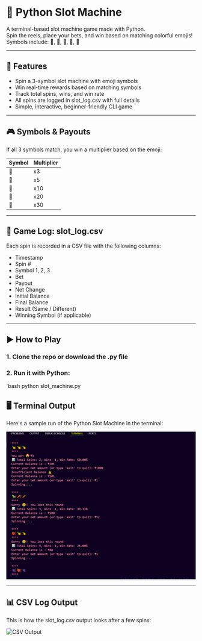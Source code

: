 # 🎰 Python Slot Machine

A terminal-based slot machine game made with Python.  
Spin the reels, place your bets, and win based on matching colorful emojis!  
Symbols include: 🍍, 🍇, 🥕, 🥑, 🍎

---

## 🚀 Features

- Spin a 3-symbol slot machine with emoji symbols
- Win real-time rewards based on matching symbols
- Track total spins, wins, and win rate
- All spins are logged in slot_log.csv with full details
- Simple, interactive, beginner-friendly CLI game

---

## 🎮 Symbols & Payouts

If all 3 symbols match, you win a multiplier based on the emoji:

| Symbol | Multiplier |
|--------|------------|
| 🍍     | x3         |
| 🍇     | x5         |
| 🥕     | x10        |
| 🥑     | x20        |
| 🍎     | x30        |

---

## 🧾 Game Log: slot_log.csv

Each spin is recorded in a CSV file with the following columns:

- Timestamp
- Spin #
- Symbol 1, 2, 3
- Bet
- Payout
- Net Change
- Initial Balance
- Final Balance
- Result (Same / Different)
- Winning Symbol (if applicable)

---

## ▶️ How to Play

### 1. Clone the repo or download the .py file  
### 2. Run it with Python:

`bash
python slot_machine.py

## 🖥️ Terminal Output

Here's a sample run of the Python Slot Machine in the terminal:

![Terminal Output](https://github.com/Ampika-Maity/slot-machine-python/blob/main/Screenshots/terminal_running_output.png)

---

## 📊 CSV Log Output

This is how the slot_log.csv output looks after a few spins:

![CSV Output](ss/csv_output.png)
